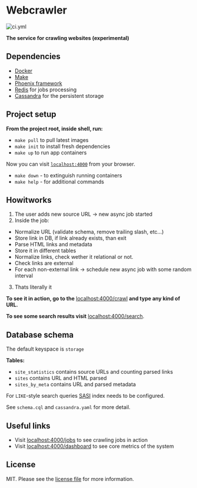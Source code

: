 # Webcrawler

![ci.yml][link-ci]

**The service for crawling websites (experimental)**

## Dependencies

- [Docker][link-docker]
- [Make][link-make]
- [Phoenix framework][link-phx]
- [Redis][link-redis] for jobs processing
- [Cassandra][link-cassandra] for the persistent storage

## Project setup

**From the project root, inside shell, run:**

- `make pull` to pull latest images
- `make init` to install fresh dependencies
- `make up` to run app containers

Now you can visit [`localhost:4000`](http://localhost:4000) from your browser.

- `make down` - to extinguish running containers
- `make help` - for additional commands

## Howitworks

1. The user adds new source URL -> new async job started
2. Inside the job:

- Normalize URL (validate schema, remove trailing slash, etc...)
- Store link in DB, if link already exists, than exit
- Parse HTML links and metadata
- Store it in different tables
- Normalize links, check wether it relational or not.
- Check links are external
- For each non-external link -> schedule new async job with some random interval

3. Thats literally it

**To see it in action, go to the** [localhost:4000/crawl](http://localhost:4000/crawl) **and type any kind of URL.**

**To see some search results visit** [localhost:4000/search](http://localhost:4000/search).

## Database schema

The default keyspace is `storage`

**Tables:**

- `site_statistics` contains source URLs and counting parsed links
- `sites` contains URL and HTML parsed
- `sites_by_meta` contains URL and parsed metadata

For `LIKE`-style search queries [SASI](link-sasi) index needs to be configured.

See `schema.cql` and `cassandra.yaml` for more detail.

## Useful links

- Visit [localhost:4000/jobs](http://localhost:4000/jobs) to see crawling jobs in action
- Visit [localhost:4000/dashboard](http://localhost:4000/dashboard) to see core metrics of the system

## License

MIT. Please see the [license file](LICENSE.md) for more information.

[link-ci]: https://github.com/shirokovnv/webcrawler/actions/workflows/ci.yml/badge.svg
[link-cassandra]: https://cassandra.apache.org/
[link-sasi]: https://cassandra.apache.org/doc/4.1/cassandra/cql/SASI.html
[link-docker]: https://www.docker.com/
[link-make]: https://www.gnu.org/software/make/manual/make.html
[link-redis]: https://redis.io/
[link-phx]: https://www.phoenixframework.org/
